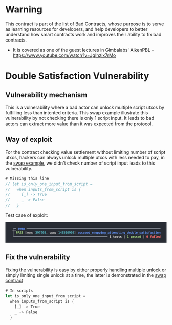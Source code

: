 # Warning

This contract is part of the list of Bad Contracts, whose purpose is to serve as learning resources for developers, and help developers to better understand how smart contracts work and improves their ability to fix bad contracts.

- It is covered as one of the guest lectures in Gimbalabs' AikenPBL - https://www.youtube.com/watch?v=JgIhzix7rMo

# Double Satisfaction Vulnerability

## Vulnerability mechanism

This is a vulnerability where a bad actor can unlock multiple script utxos by fulfilling less than intented criteria. This swap example illustrate this vulnerability by not checking there is only 1 script input. It leads to bad actors can extract more value than it was expected from the protocol.

## Way of exploit

For the contract checking value settlement without limiting number of script utxos, hackers can always unlock multiple utxos with less needed to pay, in the [swap example](./validators/swap.ak), we didn't check number of script input leads to this vulnerability.

```rs
# Missing this line
// let is_only_one_input_from_script =
//   when inputs_from_script is {
//     [_] -> True
//     _ -> False
//   }
```

Test case of exploit:

![alt text](vulnerability_test.png)

## Fix the vulnerability

Fixing the vulnerability is easy by either properly handling multiple unlock or simply limiting single unlock at a time, the latter is demonstrated in the [swap contract](../aiken-workspace-v2/validators/swap.ak)

```rs
# In scripts
let is_only_one_input_from_script =
  when inputs_from_script is {
    [_] -> True
    _ -> False
  }
```
